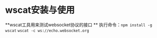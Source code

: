 # wscat安装与使用
**wscat工具用来测试websocket协议的接口 **
执行命令：`npm install -g wscat`  `wscat -c ws://echo.websocket.org`

